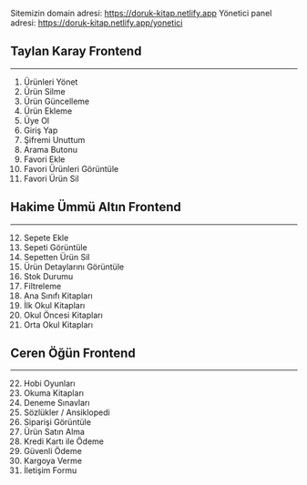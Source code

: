 Sitemizin domain adresi: https://doruk-kitap.netlify.app
Yönetici panel   adresi: https://doruk-kitap.netlify.app/yonetici

## Taylan Karay Frontend

---

1. Ürünleri Yönet  
2. Ürün Silme  
3. Ürün Güncelleme  
4. Ürün Ekleme  
5. Üye Ol  
6. Giriş Yap  
7. Şifremi Unuttum  
8. Arama Butonu  
9. Favori Ekle  
10. Favori Ürünleri Görüntüle  
11. Favori Ürün Sil  

## Hakime Ümmü Altın Frontend

---

12. Sepete Ekle  
13. Sepeti Görüntüle  
14. Sepetten Ürün Sil  
15. Ürün Detaylarını Görüntüle  
16. Stok Durumu  
17. Filtreleme  
18. Ana Sınıfı Kitapları  
19. İlk Okul Kitapları  
20. Okul Öncesi Kitapları  
21. Orta Okul Kitapları  

## Ceren Öğün Frontend

---

22. Hobi Oyunları  
23. Okuma Kitapları  
24. Deneme Sınavları  
25. Sözlükler / Ansiklopedi  
26. Siparişi Görüntüle  
27. Ürün Satın Alma  
28. Kredi Kartı ile Ödeme  
29. Güvenli Ödeme  
30. Kargoya Verme  
31. İletişim Formu  
